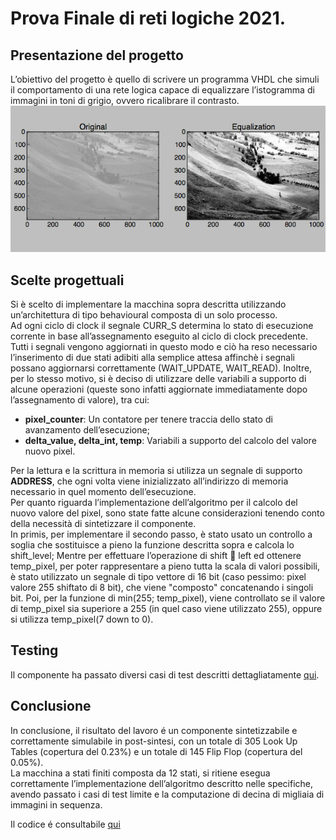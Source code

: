 # Prova Finale di reti logiche 2021.
## Presentazione del progetto
L’obiettivo del progetto è quello di scrivere un programma VHDL che simuli il comportamento di una rete logica capace di equalizzare l’istogramma di immagini in toni di grigio, ovvero ricalibrare il contrasto.
![alt text](/Doc/img/esempio.png)
## Scelte progettuali
Si è scelto di implementare la macchina sopra descritta utilizzando un’architettura di tipo behavioural composta di un solo processo.  
Ad ogni ciclo di clock il segnale CURR_S determina lo stato di esecuzione corrente in base all’assegnamento eseguito al ciclo di clock precedente. Tutti i segnali vengono aggiornati in questo modo e ciò ha reso necessario l’inserimento di due stati adibiti alla semplice attesa affinchè i segnali possano aggiornarsi correttamente (WAIT_UPDATE, WAIT_READ).
Inoltre, per lo stesso motivo, si è deciso di utilizzare delle variabili a supporto di alcune operazioni (queste sono infatti aggiornate immediatamente dopo l’assegnamento di valore), tra cui:
* **pixel_counter**: Un contatore per tenere traccia dello stato di avanzamento dell’esecuzione;
* **delta_value, delta_int, temp**: Variabili a supporto del calcolo del valore nuovo pixel.

Per la lettura e la scrittura in memoria si utilizza un segnale di supporto **ADDRESS**, che ogni volta viene inizializzato all’indirizzo di memoria necessario in quel momento dell’esecuzione.  
Per quanto riguarda l’implementazione dell’algoritmo per il calcolo del nuovo valore del pixel, sono state fatte alcune considerazioni tenendo conto della necessità di sintetizzare il componente.  
In primis, per implementare il secondo passo, è stato usato un controllo a soglia che sostituisce a pieno la funzione descritta sopra e calcola lo shift_level;
Mentre per effettuare l’operazione di shift 􀀀 left ed ottenere temp_pixel, per poter rappresentare a pieno tutta la scala di valori possibili, è stato utilizzato un segnale di tipo vettore di 16 bit (caso pessimo: pixel valore 255 shiftato di 8 bit), che viene "composto"
concatenando i singoli bit.
Poi, per la funzione di min(255; temp_pixel), viene controllato se il valore di temp_pixel
sia superiore a 255 (in quel caso viene utilizzato 255), oppure si utilizza temp_pixel(7
down to 0).

## Testing
Il componente ha passato diversi casi di test descritti dettagliatamente [qui](/Doc/relazione.pdf).

## Conclusione
In conclusione, il risultato del lavoro é un componente sintetizzabile e correttamente simulabile in post-sintesi, con un totale di 305 Look Up Tables (copertura del 0.23%) e un totale di 145 Flip Flop (copertura del 0.05%).  
La macchina a stati finiti composta da 12 stati, si ritiene esegua correttamente l’implementazione dell’algoritmo descritto nelle specifiche, avendo passato i casi di test limite e la computazione di decina di migliaia di immagini in sequenza.

Il codice é consultabile [qui](/Code_And_Tests/project_reti_logiche.vhd)
